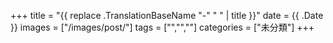 +++
title = "{{ replace .TranslationBaseName "-" " " | title }}"
date = {{ .Date }}
images = ["/images/post/"]
tags = ["","",""]
categories = ["未分類"]
+++
<!--more-->